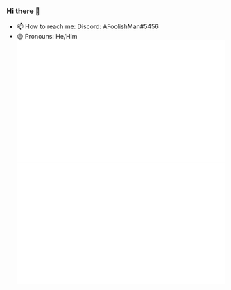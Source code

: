 ### Hi there 👋

- 📫 How to reach me: Discord: AFoolishMan#5456
- 😄 Pronouns: He/Him
![](https://raw.githubusercontent.com/The-Coder-Kishor/my-github-stats/master/generated/overview.svg#gh-dark-mode-only)
![](https://raw.githubusercontent.com/The-Coder-Kishor/my-github-stats/master/generated/languages.svg#gh-dark-mode-only)
